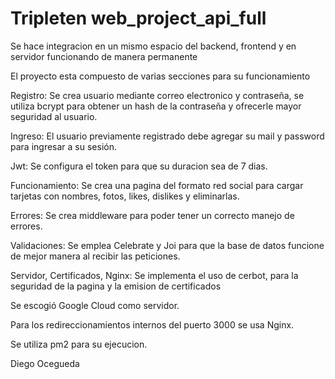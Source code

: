 # Tripleten web_project_api_full

Se hace integracion en un mismo espacio del backend, frontend y en servidor funcionando de manera permanente

El proyecto esta compuesto de varias secciones para su funcionamiento

Registro:
Se crea usuario mediante correo electronico y contraseña, se utiliza bcrypt para obtener un hash de la contraseña y ofrecerle mayor seguridad al usuario.

Ingreso:
El usuario previamente registrado debe agregar su mail y password para ingresar a su sesión.

Jwt:
Se configura el token para que su duracion sea de 7 dias.

Funcionamiento:
Se crea una pagina del formato red social para cargar tarjetas con nombres, fotos, likes, dislikes y eliminarlas.

Errores:
Se crea middleware para poder tener un correcto manejo de errores.

Validaciones:
Se emplea Celebrate y Joi para que la base de datos funcione de mejor manera al recibir las peticiones.

Servidor, Certificados, Nginx:
Se implementa el uso de cerbot, para la seguridad de la pagina y la emision de certificados

Se escogió Google Cloud como servidor.

Para los redireccionamientos internos del puerto 3000 se usa Nginx.

Se utiliza pm2 para su ejecucion.

Diego Ocegueda

